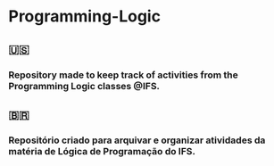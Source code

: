 # Programming-Logic
## 🇺🇸
### Repository made to keep track of activities from the Programming Logic classes @IFS.
## 🇧🇷
### Repositório criado para arquivar e organizar atividades da matéria de Lógica de Programação do IFS.
